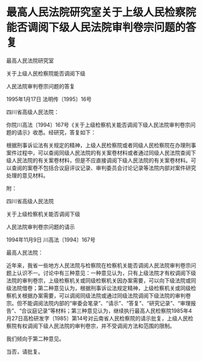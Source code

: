 # 最高人民法院研究室关于上级人民检察院能否调阅下级人民法院审判卷宗问题的答复

<!-- INFO END -->

最高人民法院研究室

关于上级人民检察院能否调阅下级

人民法院审判卷宗问题的答复

1995年1月17日 法明传〔1995〕16号

四川省高级人民法院：

你院川高法〔1994〕167号《关于上级检察机关能否调阅下级人民法院审判卷宗问题的请示》收悉。经研究，答复如下：

根据刑事诉讼法有关规定的精神，上级人民检察院或者同级人民检察院在办理刑事案件过程中，可以查阅同级人民法院的有关案卷材料或者通过同级人民法院查阅下级人民法院的有关案卷材料，但是不应直接调阅下级人民法院的有关案卷材料。可以查阅的案卷不包括合议庭评议记录、审判委员会讨论记录等法院内部对案件研究处理的意见材料。

附：

四川省高级人民法院

关于上级检察机关能否调阅下级

人民法院审判卷宗问题的请示

1994年11月9日 川高法〔1994〕167号

最高人民法院：

近年来，我省一些地方人民法院与检察院在检察机关能否调阅人民法院审判卷宗问题上认识不一。讨论中有三种意见：一种意见认为，只有上级法院才有权调阅下级法院的审判卷宗，上级检察机关或同级检察机关因办案需要，可以向下级法院或同级法院借卷；第二种意见认为，根据刑事诉讼法规定精神，上级检察机关或同级检察机关根据办案需要，可以调阅同级法院或通过同级法院调阅下级法院的审判卷宗。但不能调阅法院内部的“审委会笔录”、“请示”、“答复”、“研究记录”、“审理报告”、“合议庭记录”等材料；第三种意见认为，继续执行最高人民检察院1985年4月27日高检研发字〔1985〕第14号对云南省人民检察院的请示批复，上级人民检察院有权调阅下级人民法院的审判卷宗，并不受调阅方法和范围的限制。

我们倾向于第二种意见。

当否，请批复。
